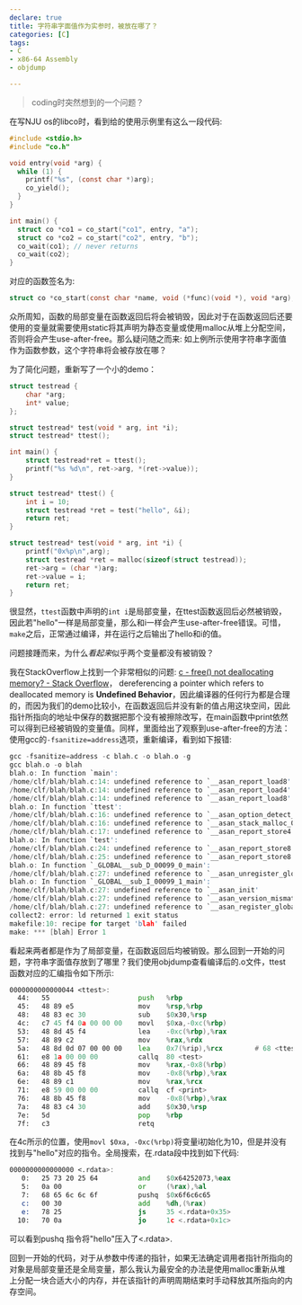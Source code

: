 ```yaml
---
declare: true
title: 字符串字面值作为实参时，被放在哪了？
categories: [C]
tags:
- C 
- x86-64 Assembly
- objdump

---
```


> coding时突然想到的一个问题？

在写NJU os的libco时，看到给的使用示例里有这么一段代码:

```c
#include <stdio.h>
#include "co.h"

void entry(void *arg) {
  while (1) {
    printf("%s", (const char *)arg);
    co_yield();
  }
}

int main() {
  struct co *co1 = co_start("co1", entry, "a");
  struct co *co2 = co_start("co2", entry, "b");
  co_wait(co1); // never returns
  co_wait(co2);
}
```

对应的函数签名为:

```C
struct co *co_start(const char *name, void (*func)(void *), void *arg);
```

众所周知，函数的局部变量在函数返回后将会被销毁，因此对于在函数返回后还要使用的变量就需要使用static将其声明为静态变量或使用malloc从堆上分配空间，否则将会产生use-after-free。那么疑问随之而来: 如上例所示使用字符串字面值作为函数参数，这个字符串将会被存放在哪？

为了简化问题，重新写了一个小的demo：

```C
struct testread {
    char *arg;
    int* value;
};

struct testread* test(void * arg, int *i);
struct testread* ttest();

int main() {
    struct testread*ret = ttest();
    printf("%s %d\n", ret->arg, *(ret->value));
}  

struct testread* ttest() {
    int i = 10;
    struct testread *ret = test("hello", &i);
    return ret;
}

struct testread* test(void * arg, int *i) {
    printf("0x%p\n",arg);
    struct testread *ret = malloc(sizeof(struct testread));
    ret->arg = (char *)arg;
    ret->value = i;
    return ret;
}
```

很显然，`ttest`函数中声明的`int i`是局部变量，在ttest函数返回后必然被销毁，因此若"hello"一样是局部变量，那么和i一样会产生use-after-free错误。可惜，`make`之后，正常通过编译，并在运行之后输出了hello和i的值。

问题接踵而来，为什么*看起来*似乎两个变量都没有被销毁？

我在StackOverflow上找到一个非常相似的问题: [c - free() not deallocating memory? - Stack Overflow](https://stackoverflow.com/questions/10473116/free-not-deallocating-memory)， dereferencing a pointer which refers to deallocated memory is **Undefined Behavior**，因此编译器的任何行为都是合理的，而因为我们的demo比较小，在函数返回后并没有新的值占用这块空间，因此指针所指向的地址中保存的数据把那个没有被擦除改写，在main函数中print依然可以得到已经被销毁的变量值。同样，里面给出了观察到use-after-free的方法：使用gcc的`-fsanitize=address`选项，重新编译，看到如下报错:

```C
gcc -fsanitize=address -c blah.c -o blah.o -g
gcc blah.o -o blah
blah.o: In function `main':
/home/clf/blah/blah.c:14: undefined reference to `__asan_report_load8'
/home/clf/blah/blah.c:14: undefined reference to `__asan_report_load4'
/home/clf/blah/blah.c:14: undefined reference to `__asan_report_load8'
blah.o: In function `ttest':
/home/clf/blah/blah.c:16: undefined reference to `__asan_option_detect_stack_use_after_return'
/home/clf/blah/blah.c:16: undefined reference to `__asan_stack_malloc_0'
/home/clf/blah/blah.c:17: undefined reference to `__asan_report_store4'
blah.o: In function `test':
/home/clf/blah/blah.c:24: undefined reference to `__asan_report_store8'
/home/clf/blah/blah.c:25: undefined reference to `__asan_report_store8'
blah.o: In function `_GLOBAL__sub_D_00099_0_main':
/home/clf/blah/blah.c:27: undefined reference to `__asan_unregister_globals'
blah.o: In function `_GLOBAL__sub_I_00099_1_main':
/home/clf/blah/blah.c:27: undefined reference to `__asan_init'
/home/clf/blah/blah.c:27: undefined reference to `__asan_version_mismatch_check_v8'
/home/clf/blah/blah.c:27: undefined reference to `__asan_register_globals'
collect2: error: ld returned 1 exit status
makefile:10: recipe for target 'blah' failed
make: *** [blah] Error 1
```

看起来两者都是作为了局部变量，在函数返回后均被销毁。那么回到一开始的问题，字符串字面值存放到了哪里？我们使用objdump查看编译后的.o文件，ttest函数对应的汇编指令如下所示:

```asm
0000000000000044 <ttest>:
  44:	55                   	push   %rbp
  45:	48 89 e5             	mov    %rsp,%rbp
  48:	48 83 ec 30          	sub    $0x30,%rsp
  4c:	c7 45 f4 0a 00 00 00 	movl   $0xa,-0xc(%rbp)
  53:	48 8d 45 f4          	lea    -0xc(%rbp),%rax
  57:	48 89 c2             	mov    %rax,%rdx
  5a:	48 8d 0d 07 00 00 00 	lea    0x7(%rip),%rcx        # 68 <ttest+0x24>
  61:	e8 1a 00 00 00       	callq  80 <test>
  66:	48 89 45 f8          	mov    %rax,-0x8(%rbp)
  6a:	48 8b 45 f8          	mov    -0x8(%rbp),%rax
  6e:	48 89 c1             	mov    %rax,%rcx
  71:	e8 59 00 00 00       	callq  cf <print>
  76:	48 8b 45 f8          	mov    -0x8(%rbp),%rax
  7a:	48 83 c4 30          	add    $0x30,%rsp
  7e:	5d                   	pop    %rbp
  7f:	c3                   	retq   
```

在4c所示的位置，使用`movl $0xa, -0xc(%rbp)`将变量i初始化为10，但是并没有找到与"hello"对应的指令。全局搜索，在.rdata段中找到如下代码:

```asm
0000000000000000 <.rdata>:
   0:	25 73 20 25 64       	and    $0x64252073,%eax
   5:	0a 00                	or     (%rax),%al
   7:	68 65 6c 6c 6f       	pushq  $0x6f6c6c65
   c:	00 30                	add    %dh,(%rax)
   e:	78 25                	js     35 <.rdata+0x35>
  10:	70 0a                	jo     1c <.rdata+0x1c>
```

 可以看到pushq 指令将"hello"压入了<.rdata>.

回到一开始的代码，对于从参数中传递的指针，如果无法确定调用者指针所指向的对象是局部变量还是全局变量，那么我认为最安全的办法是使用malloc重新从堆上分配一块合适大小的内存，并在该指针的声明周期结束时手动释放其所指向的内存空间。



